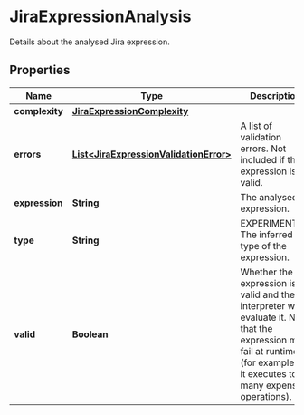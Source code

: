 

# JiraExpressionAnalysis

Details about the analysed Jira expression.

## Properties

| Name | Type | Description | Notes |
|------------ | ------------- | ------------- | -------------|
|**complexity** | [**JiraExpressionComplexity**](JiraExpressionComplexity.md) |  |  [optional] |
|**errors** | [**List&lt;JiraExpressionValidationError&gt;**](JiraExpressionValidationError.md) | A list of validation errors. Not included if the expression is valid. |  [optional] |
|**expression** | **String** | The analysed expression. |  |
|**type** | **String** | EXPERIMENTAL. The inferred type of the expression. |  [optional] |
|**valid** | **Boolean** | Whether the expression is valid and the interpreter will evaluate it. Note that the expression may fail at runtime (for example, if it executes too many expensive operations). |  |



